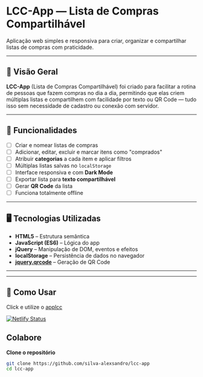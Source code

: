 # LCC-App — Lista de Compras Compartilhável

Aplicação web simples e responsiva para criar, organizar e compartilhar listas de compras com praticidade.

---

## 📌 Visão Geral

**LCC-App** (Lista de Compras Compartilhável) foi criado para facilitar a rotina de pessoas que fazem compras no dia a dia, permitindo que elas criem múltiplas listas e compartilhem com facilidade por texto ou QR Code — tudo isso sem necessidade de cadastro ou conexão com servidor.

---

## 🚀 Funcionalidades

* [ ] Criar e nomear listas de compras  
* [ ] Adicionar, editar, excluir e marcar itens como "comprados"  
* [ ] Atribuir **categorias** a cada item e aplicar filtros  
* [ ] Múltiplas listas salvas no `localStorage`  
* [ ] Interface responsiva e com **Dark Mode**  
* [ ] Exportar lista para **texto compartilhável**  
* [ ] Gerar **QR Code** da lista  
* [ ] Funciona totalmente offline

---

## 🖥️ Tecnologias Utilizadas

- **HTML5** – Estrutura semântica
- **JavaScript (ES6)** – Lógica do app
- **jQuery** – Manipulação de DOM, eventos e efeitos
- **localStorage** – Persistência de dados no navegador
- **[jquery.qrcode](https://github.com/jeromeetienne/jquery-qrcode)** – Geração de QR Code

---

---

## 🔧 Como Usar

Click e utilize o [applcc](https://applcc.netlify.app/)

[![Netlify Status](https://api.netlify.com/api/v1/badges/5bd346eb-8142-458c-b40e-51a5c05baae6/deploy-status)](https://app.netlify.com/projects/applcc/deploys)


## Colabore
**Clone o repositório**
```bash
git clone https://github.com/silva-alexsandro/lcc-app
cd lcc-app

